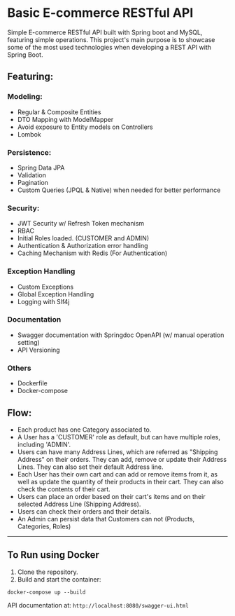 # Basic E-commerce RESTful API
Simple E-commerce RESTful API built with Spring boot and MySQL, featuring simple operations.
This project's main purpose is to showcase some of the most used technologies when developing a REST API with Spring Boot.

## Featuring:

### Modeling:
* Regular & Composite Entities
* DTO Mapping with ModelMapper
* Avoid exposure to Entity models on Controllers
* Lombok

### Persistence:
* Spring Data JPA
* Validation
* Pagination
* Custom Queries (JPQL & Native) when needed for better performance

### Security:
* JWT Security w/ Refresh Token mechanism
* RBAC
* Initial Roles loaded. (CUSTOMER and ADMIN)
* Authentication & Authorization error handling
* Caching Mechanism with Redis (For Authentication)

### Exception Handling
* Custom Exceptions
* Global Exception Handling
* Logging with Slf4j

### Documentation
* Swagger documentation with Springdoc OpenAPI (w/ manual operation setting)
* API Versioning

### Others
* Dockerfile
* Docker-compose

## Flow:
- Each product has one Category associated to.
- A User has a 'CUSTOMER' role as default, but can have multiple roles, including 'ADMIN'.
- Users can have many Address Lines, which are referred as "Shipping Address" on their orders. They can add, remove or update their Address Lines. They can also set their default Address line.
- Each User has their own cart and can add or remove items from it, as well as update the quantity of their products in their cart. They can also check the contents of their cart.
- Users can place an order based on their cart's items and on their selected Address Line (Shipping Address).
- Users can check their orders and their details.
- An Admin can persist data that Customers can not (Products, Categories, Roles)

***


## To Run using Docker
1. Clone the repository.
2. Build and start the container:
```shell
docker-compose up --build
```

API documentation at: `http://localhost:8080/swagger-ui.html`

